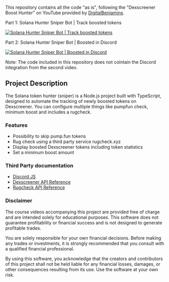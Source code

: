 This repository contains all the code "as is", following the "Dexscreener Boost Hunter" on YouTube provided by [DigitalBenjamins](https://x.com/digbenjamins).

Part 1: Solana Hunter Sniper Bot | Track boosted tokens

[![Solana Hunter Sniper Bot | Track boosted tokens](https://img.youtube.com/vi/u4xBWjloDqk/0.jpg)](https://www.youtube.com/watch?v=u4xBWjloDqk)

Part 2: Solana Hunter Sniper Bot | Boosted in Discord

[![Solana Hunter Sniper Bot | Boosted in Discord](https://img.youtube.com/vi/Wu96XvD98r0/0.jpg)](https://www.youtube.com/watch?v=Wu96XvD98r0)

Note: The code included in this repository does not cointain the Discord integration from the second video.

## Project Description

The Solana token hunter (sniper) is a Node.js project built with TypeScript, designed to automate the tracking of newly boosted tokens on Dexscreener. You can configure multiple things like pumpfun check, minimum boost and includes a rugcheck.

### Features

- Possibility to skip pump.fun tokens
- Rug check using a third party service rugcheck.xyz
- Display boosted Dexscreener tokens including token statistics
- Set a minimum boost amount

### Third Party documentation

- [Discord JS](https://discord.js.org/)
- [Dexscreener API Reference](https://docs.dexscreener.com/api/reference)
- [Rugcheck API Reference](https://api.rugcheck.xyz/swagger/index.html)

### Disclaimer

The course videos accompanying this project are provided free of charge and are intended solely for educational purposes. This software does not guarantee profitability or financial success and is not designed to generate profitable trades.

You are solely responsible for your own financial decisions. Before making any trades or investments, it is strongly recommended that you consult with a qualified financial professional.

By using this software, you acknowledge that the creators and contributors of this project shall not be held liable for any financial losses, damages, or other consequences resulting from its use. Use the software at your own risk.
